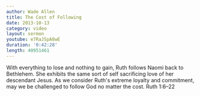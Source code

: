 ```yaml
--- 
author: Wade Allen 
title: The Cost of Following 
date: 2013-10-13 
category: video
layout: sermon
youtube: e7RaJ5pA8wE
duration: '0:42:28'
length: 40951461
---
```


With everything to lose and nothing to gain, Ruth follows Naomi back to Bethlehem. She exhibits the same sort of self sacrificing love of her descendant Jesus. As we consider Ruth's extreme loyalty and commitment, may we be challenged to follow God no matter the cost. Ruth 1:6–22